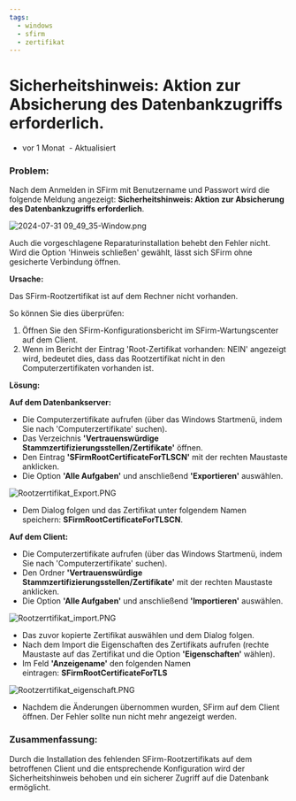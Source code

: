 ```yaml
---
tags:
  - windows
  - sfirm
  - zertifikat
---
```


# Sicherheitshinweis: Aktion zur Absicherung des Datenbankzugriffs erforderlich.

- vor 1 Monat
 - Aktualisiert

### Problem:

Nach dem Anmelden in SFirm mit Benutzername und Passwort wird die folgende Meldung angezeigt: **Sicherheitshinweis: Aktion zur Absicherung des Datenbankzugriffs erforderlich**.

![2024-07-31 09_49_35-Window.png](https://hilfe.sfirm.de/hc/article_attachments/15186989180188)

Auch die vorgeschlagene Reparaturinstallation behebt den Fehler nicht. Wird die Option 'Hinweis schließen' gewählt, lässt sich SFirm ohne gesicherte Verbindung öffnen.

**Ursache:**

Das SFirm-Rootzertifikat ist auf dem Rechner nicht vorhanden.

So können Sie dies überprüfen:

1. Öffnen Sie den SFirm-Konfigurationsbericht im SFirm-Wartungscenter auf dem Client.
2. Wenn im Bericht der Eintrag 'Root-Zertifikat vorhanden: NEIN' angezeigt wird, bedeutet dies, dass das Rootzertifikat nicht in den Computerzertifikaten vorhanden ist.

**Lösung:**

**Auf dem Datenbankserver:**

- Die Computerzertifikate aufrufen (über das Windows Startmenü, indem Sie nach 'Computerzertifikate' suchen).
- Das Verzeichnis **'Vertrauenswürdige Stammzertifizierungsstellen/Zertifikate'** öffnen.
- Den Eintrag **'SFirmRootCertificateForTLSCN'** mit der rechten Maustaste anklicken.
- Die Option **'Alle Aufgaben'** und anschließend **'Exportieren'** auswählen.

![Rootzerrtifikat_Export.PNG](https://hilfe.sfirm.de/hc/article_attachments/15187100321692)

- Dem Dialog folgen und das Zertifikat unter folgendem Namen speichern: **SFirmRootCertificateForTLSCN**.

**Auf dem Client:**

- Die Computerzertifikate aufrufen (über das Windows Startmenü, indem Sie nach 'Computerzertifikate' suchen).
- Den Ordner **'Vertrauenswürdige Stammzertifizierungsstellen/Zertifikate'** mit der rechten Maustaste anklicken.
- Die Option **'Alle Aufgaben'** und anschließend **'Importieren'** auswählen.

![Rootzerrtifikat_import.PNG](https://hilfe.sfirm.de/hc/article_attachments/15187100326812)

- Das zuvor kopierte Zertifikat auswählen und dem Dialog folgen.
- Nach dem Import die Eigenschaften des Zertifikats aufrufen (rechte Maustaste auf das Zertifikat und die Option **'Eigenschaften'** wählen).
- Im Feld **'Anzeigename'** den folgenden Namen eintragen: **SFirmRootCertificateForTLS**

![Rootzerrtifikat_eigenschaft.PNG](https://hilfe.sfirm.de/hc/article_attachments/15187100330140)

- Nachdem die Änderungen übernommen wurden, SFirm auf dem Client öffnen. Der Fehler sollte nun nicht mehr angezeigt werden.

### Zusammenfassung:

Durch die Installation des fehlenden SFirm-Rootzertifikats auf dem betroffenen Client und die entsprechende Konfiguration wird der Sicherheitshinweis behoben und ein sicherer Zugriff auf die Datenbank ermöglicht.